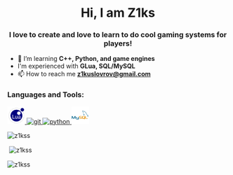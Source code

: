 <h1 align="center">Hi, I am Z1ks</h1>
<h3 align="center">I love to create and love to learn to do cool gaming systems for players!</h3>

- 🌱 I’m learning **C++, Python, and game engines**
- I'm experienced with **GLua, SQL/MySQL**
- 📫 How to reach me **z1kuslovrov@gmail.com**

<h3 align="left">Languages and Tools:</h3>
<p align="left"> <a href="https://www.lua.org/" target="_blank" rel="noreferrer"> <img src="https://raw.githubusercontent.com/github/explore/80688e429a7d4ef2fca1e82350fe8e3517d3494d/topics/lua/lua.png" alt="lua" width="40" height="40"/> </a> <a href="https://git-scm.com/" target="_blank" rel="noreferrer"> <img src="https://www.vectorlogo.zone/logos/git-scm/git-scm-icon.svg" alt="git" width="40" height="40"/> </a> <a href="https://www.python.org" target="_blank" rel="noreferrer"> <img src="https://img.shields.io/badge/python-3670A0?style=for-the-badge&logo=python&logoColor=ffdd54" alt="python" width="40" height="40"/> </a> <a href="https://www.mysql.com/" target="_blank" rel="noreferrer"> <img src="https://raw.githubusercontent.com/devicons/devicon/master/icons/mysql/mysql-original-wordmark.svg" alt="mysql" width="40" height="40"/> </a> </p>

<p><img align="center" src="https://github-readme-stats.vercel.app/api/top-langs?username=z1kss&show_icons=true&theme=dark&locale=en&layout=compact" alt="z1kss" /></p>

<p>&nbsp;<img align="center" src="https://github-readme-stats.vercel.app/api?username=z1kss&show_icons=true&theme=dark&locale=en" alt="z1kss" /></p>

<p><img align="center" src="https://github-readme-streak-stats.herokuapp.com/?user=z1kss&theme=dark" alt="z1kss" /></p>
